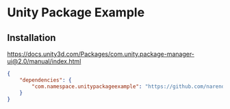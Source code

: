 # Unity Package Example

## Installation

<https://docs.unity3d.com/Packages/com.unity.package-manager-ui@2.0/manual/index.html>

```json
{
    "dependencies": {
        "com.namespace.unitypackageexample": "https://github.com/narendra-mm/unity-package-example.git#upm"
    }
}
```
